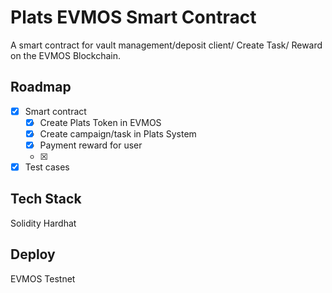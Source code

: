 # Plats EVMOS Smart Contract
A smart contract for vault management/deposit client/ Create Task/ Reward on the EVMOS Blockchain.

## Roadmap

- [x] Smart contract
  - [x] Create Plats Token in EVMOS
  - [x] Create campaign/task in Plats System
  - [x] Payment reward for user 
  - [x] 
- [x] Test cases

## Tech Stack
Solidity
Hardhat

## Deploy
EVMOS Testnet

